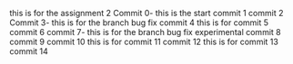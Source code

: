 this is for the assignment 2
Commit 0- this is the start
commit 1
commit 2
Commit 3- this is for the branch bug fix
commit 4
this is for commit 5
commit 6
commit 7- this is for the branch bug fix experimental
commit 8
commit 9
commit 10
this is for commit 11
commit 12
this is for commit 13
commit 14


